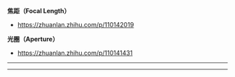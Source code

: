 **焦距（Focal Length）**

- <https://zhuanlan.zhihu.com/p/110142019>

**光圈（Aperture）**

- <https://zhuanlan.zhihu.com/p/110141431>

****



****
